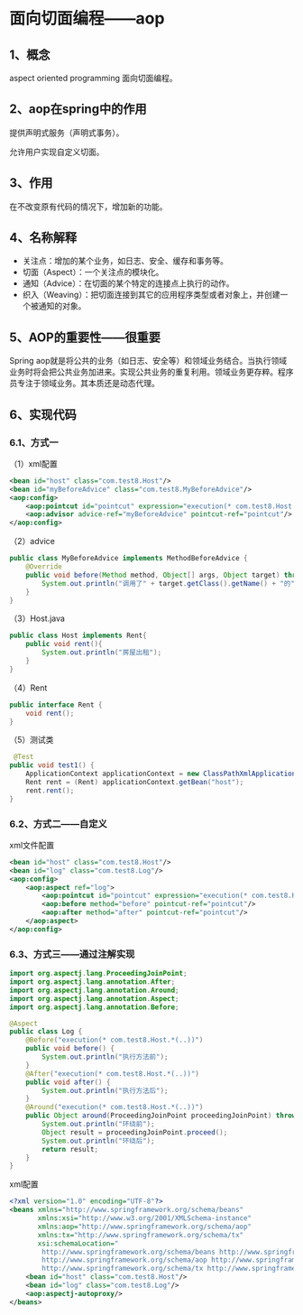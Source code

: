 # 面向切面编程——aop

## 1、概念

aspect oriented programming 面向切面编程。

## 2、aop在spring中的作用

提供声明式服务（声明式事务）。

允许用户实现自定义切面。

## 3、作用

在不改变原有代码的情况下，增加新的功能。

## 4、名称解释

* 关注点：增加的某个业务，如日志、安全、缓存和事务等。
* 切面（Aspect）：一个关注点的模块化。
* 通知（Advice）：在切面的某个特定的连接点上执行的动作。
* 织入（Weaving）：把切面连接到其它的应用程序类型或者对象上，并创建一个被通知的对象。

## 5、AOP的重要性——很重要

Spring aop就是将公共的业务（如日志、安全等）和领域业务结合。当执行领域业务时将会把公共业务加进来。实现公共业务的重复利用。领域业务更存粹。程序员专注于领域业务。其本质还是动态代理。

## 6、实现代码

### 6.1、方式一

（1）xml配置

```xml
<bean id="host" class="com.test8.Host"/>
<bean id="myBeforeAdvice" class="com.test8.MyBeforeAdvice"/>
<aop:config>
    <aop:pointcut id="pointcut" expression="execution(* com.test8.Host.rent())"/>
    <aop:advisor advice-ref="myBeforeAdvice" pointcut-ref="pointcut"/>
</aop:config>
```

（2）advice

```java
public class MyBeforeAdvice implements MethodBeforeAdvice {
    @Override
    public void before(Method method, Object[] args, Object target) throws Throwable {
        System.out.println("调用了" + target.getClass().getName() + "的" + method.getName());
    }
}
```

（3）Host.java

```java
public class Host implements Rent{
	public void rent(){
		System.out.println("房屋出租");
	}
}
```

（4）Rent

```java
public interface Rent {
	void rent();
}
```

（5）测试类

```java
 @Test
public void test1() {
    ApplicationContext applicationContext = new ClassPathXmlApplicationContext("com/test8/beans.xml");
    Rent rent = (Rent) applicationContext.getBean("host");
    rent.rent();
}
```

### 6.2、方式二——自定义 

xml文件配置

```xml
<bean id="host" class="com.test8.Host"/>
<bean id="log" class="com.test8.Log"/>
<aop:config>
    <aop:aspect ref="log">
        <aop:pointcut id="pointcut" expression="execution(* com.test8.Host.*(..))"/>
        <aop:before method="before" pointcut-ref="pointcut"/>
        <aop:after method="after" pointcut-ref="pointcut"/>
    </aop:aspect>
</aop:config>
```

### 6.3、方式三——通过注解实现

```java
import org.aspectj.lang.ProceedingJoinPoint;
import org.aspectj.lang.annotation.After;
import org.aspectj.lang.annotation.Around;
import org.aspectj.lang.annotation.Aspect;
import org.aspectj.lang.annotation.Before;

@Aspect
public class Log {
    @Before("execution(* com.test8.Host.*(..))")
    public void before() {
        System.out.println("执行方法前");
    }
    @After("execution(* com.test8.Host.*(..))")
    public void after() {
        System.out.println("执行方法后");
    }
    @Around("execution(* com.test8.Host.*(..))")
    public Object around(ProceedingJoinPoint proceedingJoinPoint) throws Throwable {
        System.out.println("环绕前");
        Object result = proceedingJoinPoint.proceed();
        System.out.println("环绕后");
        return result;
    }
}
```

xml配置

```xml
<?xml version="1.0" encoding="UTF-8"?>
<beans xmlns="http://www.springframework.org/schema/beans"
       xmlns:xsi="http://www.w3.org/2001/XMLSchema-instance"
       xmlns:aop="http://www.springframework.org/schema/aop"
       xmlns:tx="http://www.springframework.org/schema/tx"
       xsi:schemaLocation="
        http://www.springframework.org/schema/beans http://www.springframework.org/schema/beans/spring-beans.xsd
        http://www.springframework.org/schema/aop http://www.springframework.org/schema/aop/spring-aop.xsd
        http://www.springframework.org/schema/tx http://www.springframework.org/schema/tx/spring-tx.xsd">
    <bean id="host" class="com.test8.Host"/>
    <bean id="log" class="com.test8.Log"/>
    <aop:aspectj-autoproxy/>
</beans>
```

